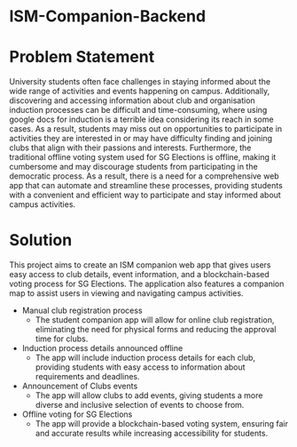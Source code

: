 # ISM-Companion-Backend

# Problem Statement
University students often face challenges in staying informed about the wide range of activities and events happening on campus. Additionally, discovering and accessing information about club and organisation induction processes can be difficult and time-consuming, where using google docs for induction is a terrible idea considering its reach in some cases. As a result, students may miss out on opportunities to participate in activities they are interested in or may have difficulty finding and joining clubs that align with their passions and interests. Furthermore, the traditional offline voting system used for SG Elections is offline, making it cumbersome and may discourage students from participating in the democratic process. 
As a result, there is a need for a comprehensive web app that can automate and streamline these processes, providing students with a convenient and efficient way to participate and stay informed about campus activities.

# Solution
This project aims to create an ISM companion web app that gives users easy access to club details, event information, and a blockchain-based voting process for SG Elections. The application also features a companion map to assist users in viewing and navigating campus activities.
* Manual club registration process
  * The student companion app will allow for online club registration, eliminating the need for physical forms and reducing the approval time for clubs.
* Induction process details announced offline
  * The app will include induction process details for each club, providing students with easy access to information about requirements and deadlines.
* Announcement of Clubs events 
  * The app will allow clubs to add events, giving students a more diverse and inclusive selection of events to choose from.
* Offline voting for SG Elections
  * The app will provide a blockchain-based voting system, ensuring fair and accurate results while increasing accessibility for students.






